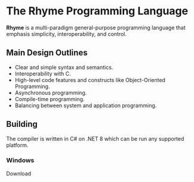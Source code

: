 # The Rhyme Programming Language
**Rhyme** is a multi-paradigm general-purpose programming language that emphasis simplicity, interoperability, and control.

## Main Design Outlines
- Clear and simple syntax and semantics.
- Interoperability with C.
- High-level code features and constructs like Object-Oriented Programming.
- Asynchronous programming.
- Compile-time programming.
- Balancing between system and application programming.

## Building
The compiler is written in C# on .NET 8 which can be run any supported platform.

### Windows
Download 
